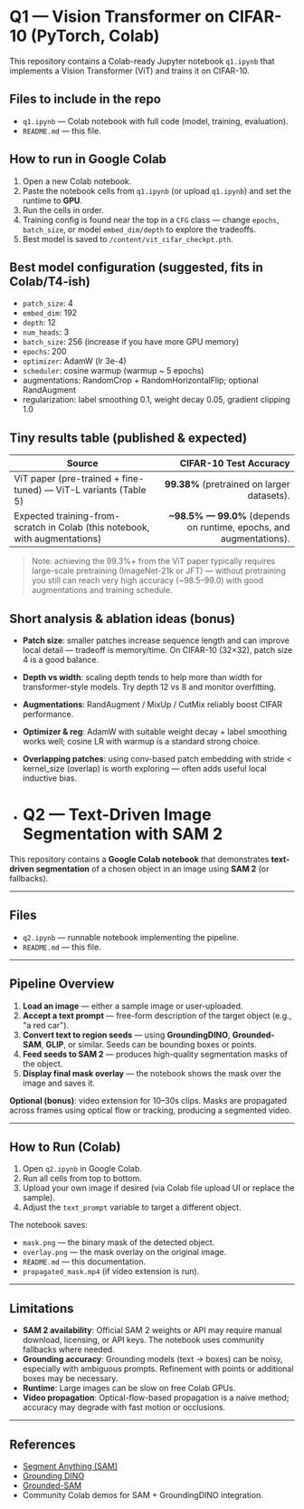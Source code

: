 # Q1 — Vision Transformer on CIFAR-10 (PyTorch, Colab)

This repository contains a Colab-ready Jupyter notebook `q1.ipynb` that implements a Vision Transformer (ViT) and trains it on CIFAR-10.

## Files to include in the repo
- `q1.ipynb` — Colab notebook with full code (model, training, evaluation).
- `README.md` — this file.

## How to run in Google Colab
1. Open a new Colab notebook.
2. Paste the notebook cells from `q1.ipynb` (or upload `q1.ipynb`) and set the runtime to **GPU**.
3. Run the cells in order.
4. Training config is found near the top in a `CFG` class — change `epochs`, `batch_size`, or model `embed_dim/depth` to explore the tradeoffs.
5. Best model is saved to `/content/vit_cifar_checkpt.pth`.

## Best model configuration (suggested, fits in Colab/T4-ish)
- `patch_size`: 4
- `embed_dim`: 192
- `depth`: 12
- `num_heads`: 3
- `batch_size`: 256 (increase if you have more GPU memory)
- `epochs`: 200
- `optimizer`: AdamW (lr 3e-4)
- `scheduler`: cosine warmup (warmup ~ 5 epochs)
- augmentations: RandomCrop + RandomHorizontalFlip; optional RandAugment
- regularization: label smoothing 0.1, weight decay 0.05, gradient clipping 1.0

## Tiny results table (published & expected)
| Source | CIFAR-10 Test Accuracy |
|---|---:|
| ViT paper (pre-trained + fine-tuned) — ViT-L variants (Table 5) | **99.38%** (pretrained on larger datasets). |
| Expected training-from-scratch in Colab (this notebook, with augmentations) | **~98.5% — 99.0%** (depends on runtime, epochs, and augmentations). |

> Note: achieving the 99.3%+ from the ViT paper typically requires large-scale pretraining (ImageNet-21k or JFT) — without pretraining you still can reach very high accuracy (~98.5–99.0) with good augmentations and training schedule.

## Short analysis & ablation ideas (bonus)
- **Patch size**: smaller patches increase sequence length and can improve local detail — tradeoff is memory/time. On CIFAR-10 (32×32), patch size 4 is a good balance.
- **Depth vs width**: scaling depth tends to help more than width for transformer-style models. Try depth 12 vs 8 and monitor overfitting.
- **Augmentations**: RandAugment / MixUp / CutMix reliably boost CIFAR performance.
- **Optimizer & reg**: AdamW with suitable weight decay + label smoothing works well; cosine LR with warmup is a standard strong choice.
- **Overlapping patches**: using conv-based patch embedding with stride < kernel_size (overlap) is worth exploring — often adds useful local inductive bias.

- # Q2 — Text-Driven Image Segmentation with SAM 2

This repository contains a **Google Colab notebook** that demonstrates **text-driven segmentation** of a chosen object in an image using **SAM 2** (or fallbacks).  

---

## Files
- `q2.ipynb` — runnable notebook implementing the pipeline.  
- `README.md` — this file.

---

## Pipeline Overview
1. **Load an image** — either a sample image or user-uploaded.  
2. **Accept a text prompt** — free-form description of the target object (e.g., "a red car").  
3. **Convert text to region seeds** — using **GroundingDINO**, **Grounded-SAM**, **GLIP**, or similar. Seeds can be bounding boxes or points.  
4. **Feed seeds to SAM 2** — produces high-quality segmentation masks of the object.  
5. **Display final mask overlay** — the notebook shows the mask over the image and saves it.  

**Optional (bonus)**: video extension for 10–30s clips. Masks are propagated across frames using optical flow or tracking, producing a segmented video.

---

## How to Run (Colab)
1. Open `q2.ipynb` in Google Colab.  
2. Run all cells from top to bottom.  
3. Upload your own image if desired (via Colab file upload UI or replace the sample).  
4. Adjust the `text_prompt` variable to target a different object.  

The notebook saves:
- `mask.png` — the binary mask of the detected object.  
- `overlay.png` — the mask overlay on the original image.  
- `README.md` — this documentation.  
- `propagated_mask.mp4` (if video extension is run).

---

## Limitations
- **SAM 2 availability**: Official SAM 2 weights or API may require manual download, licensing, or API keys. The notebook uses community fallbacks where needed.  
- **Grounding accuracy**: Grounding models (text → boxes) can be noisy, especially with ambiguous prompts. Refinement with points or additional boxes may be necessary.  
- **Runtime**: Large images can be slow on free Colab GPUs.  
- **Video propagation**: Optical-flow-based propagation is a naive method; accuracy may degrade with fast motion or occlusions.

---

## References
- [Segment Anything (SAM)](https://github.com/facebookresearch/segment-anything)  
- [Grounding DINO](https://github.com/IDEA-Research/GroundingDINO)  
- [Grounded-SAM](https://github.com/IDEA-Research/Grounded-Segment-Anything)  
- Community Colab demos for SAM + GroundingDINO integration.



